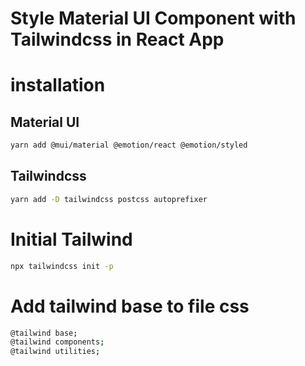 # Style Material UI Component with Tailwindcss in React App

# installation

## Material UI

```sh
yarn add @mui/material @emotion/react @emotion/styled
```

## Tailwindcss

```sh
yarn add -D tailwindcss postcss autoprefixer
```

# Initial Tailwind

```sh
npx tailwindcss init -p
```

# Add tailwind base to file css

```sh
@tailwind base;
@tailwind components;
@tailwind utilities;
```

